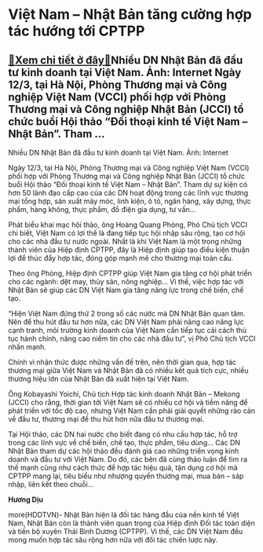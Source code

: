 Việt Nam – Nhật Bản tăng cường hợp tác hướng tới CPTPP
======================================================

[:gift:Xem chi tiết ở đây:gift:](https://hddtvn.com/viet-nam-nhat-ban-tang-cuong-hop-tac-huong-toi-cptpp/)Nhiều DN Nhật Bản đã đầu tư kinh doanh tại Việt Nam. Ảnh: Internet Ngày 12/3, tại Hà Nội, Phòng Thương mại và Công nghiệp Việt Nam (VCCI) phối hợp với Phòng Thương mại và Công nghiệp Nhật Bản (JCCI) tổ chức buổi Hội thảo “Đối thoại kinh tế Việt Nam – Nhật Bản”. Tham …
----------------------------------------------------------------------------------------------------------------------------------------------------------------------------------------------------------------------------------------------------------------------------







 






 Nhiều DN Nhật Bản đã đầu tư kinh doanh tại Việt Nam. Ảnh: Internet 


Ngày 12/3, tại Hà Nội, Phòng Thương mại và Công nghiệp Việt Nam (VCCI) phối hợp với Phòng Thương mại và Công nghiệp Nhật Bản (JCCI) tổ chức buổi Hội thảo “Đối thoại kinh tế Việt Nam – Nhật Bản”. Tham dự sự kiện có hơn 50 lãnh đạo cấp cao của các DN hoạt động trong các lĩnh vực thương mại tổng hợp, sản xuất máy móc, linh kiện, ô tô, ngân hàng, xây dựng, thực phẩm, hàng không, thực phẩm, đồ điện gia dụng, tư vấn…


 Phát biểu khai mạc hội thảo, ông Hoàng Quang Phòng, Phó Chủ tịch VCCI chi biết, Việt Nam có lợi thế là đang tiếp tục hội nhập sâu rộng, tạo cơ hội cho các nhà đầu tư nước ngoài. Nhất là khi Việt Nam là một trong những thành viên của Hiệp định CPTPP, đây là Hiệp định giúp tạo điều kiện thuận lợi để thúc đẩy hợp tác, đóng góp mạnh mẽ cho thương mại toàn cầu.


 Theo ông Phòng, Hiệp định CPTPP giúp Việt Nam gia tăng cơ hội phát triển cho các ngành: dệt may, thủy sản, nông nghiệp… Vì thế, việc hợp tác với Nhật Bản sẽ giúp các DN Việt Nam gia tăng năng lực trong chế biến, chế tạo. 


 “Hiện Việt Nam đứng thứ 2 trong số các nước mà DN Nhật Bản quan tâm. Nên để thu hút đầu tư hơn nữa, các DN Việt Nam phải nâng cao năng lực cạnh tranh, môi trường kinh doanh của Việt Nam cần tiếp tục cải cách thủ tục hành chính, nâng cao niềm tin cho các nhà đầu tư”, vị Phó Chủ tịch VCCI nhấn mạnh.


 Chính vì nhận thức được những vấn đề trên, nên thời gian qua, hợp tác thương mại giữa Việt Nam và Nhật Bản đã có nhiều kết quả tích cực, nhiều thương hiệu lớn của Nhật Bản đã xuất hiện tại Việt Nam.


 Ông Kobayashi Yoichi, Chủ tịch Hợp tác kinh doanh Nhật Bản – Mekong (JCCI) cho rằng, thời gian tới Việt Nam sẽ có nhiều cơ hội và tiềm năng để phát triển với tốc độ cao, nhưng Việt Nam cần phải giải quyết những rào cản về đầu tư, thương mại để thu hút hơn nữa đầu tư thương mại.


 Tại Hội thảo, các DN hai nước cho biết đang có nhu cầu hợp tác, hỗ trợ trong các lĩnh vực về chế biến, chế tạo, thực phẩm, tiêu dùng… Các DN Nhật Bản tham dự các hội thảo đều đánh giá cao những triển vọng kinh doanh và đầu tư với Việt Nam. Do đó, các bên đã cùng thảo luận để tìm ra thế mạnh cũng như cách thức để hợp tác hiệu quả, tận dụng cơ hội mà CPTPP mang lại, tiêu biểu như nhượng quyền thương mại, mua bán – sáp nhập, liên kết theo chuỗi…






**Hương Dịu**



more(HDDTVN)- Nhật Bản hiện là đối tác hàng đầu của nền kinh tế Việt Nam, Nhật Bản còn là thành viên quan trọng của Hiệp định Đối tác toàn diện và tiến bộ xuyên Thái Bình Dương (CPTPP). Vì thế, các DN Việt Nam đều mong muốn hợp tác sâu rộng hơn nữa với đối tác chiến lược này.

